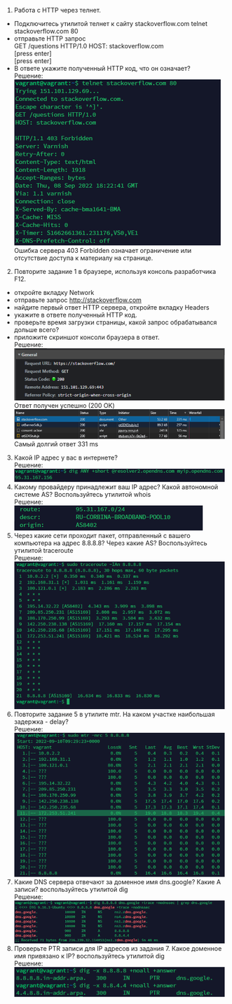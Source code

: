 1. Работа c HTTP через телнет.  
* Подключитесь утилитой телнет к сайту stackoverflow.com telnet stackoverflow.com 80  
* отправьте HTTP запрос    
GET /questions HTTP/1.0
HOST: stackoverflow.com  
[press enter]  
[press enter]
* В ответе укажите полученный HTTP код, что он означает?  
Решение: ![img.png](img/img.png)  
Ошибка сервера 403 Forbidden означает ограничение или отсутствие доступа к материалу на странице.  
2. Повторите задание 1 в браузере, используя консоль разработчика F12.
* откройте вкладку Network
* отправьте запрос http://stackoverflow.com
* найдите первый ответ HTTP сервера, откройте вкладку Headers
* укажите в ответе полученный HTTP код.
* проверьте время загрузки страницы, какой запрос обрабатывался дольше всего?
* приложите скриншот консоли браузера в ответ.  
Решение:  ![img_1.png](img/img_1.png) Ответ получен успешно (200 OK)  
![img_2.png](img/img_2.png) Самый долгий ответ 331 ms
3. Какой IP адрес у вас в интернете?  
Решение:  ![img_3.png](img/img_3.png)
4. Какому провайдеру принадлежит ваш IP адрес? Какой автономной системе AS? Воспользуйтесь утилитой whois  
Решение:  ![img_4.png](img/img_4.png)
5. Через какие сети проходит пакет, отправленный с вашего компьютера на адрес 8.8.8.8? Через какие AS? Воспользуйтесь утилитой traceroute  
Решение:  ![img_5.png](img/img_5.png)
6. Повторите задание 5 в утилите mtr. На каком участке наибольшая задержка - delay?  
Решение:  ![img_6.png](img/img_6.png)
7. Какие DNS сервера отвечают за доменное имя dns.google? Какие A записи? воспользуйтесь утилитой dig  
Решение:  ![img_7.png](img/img_7.png)
8. Проверьте PTR записи для IP адресов из задания 7. Какое доменное имя привязано к IP? воспользуйтесь утилитой dig  
Решение: ![img_8.png](img/img_8.png)